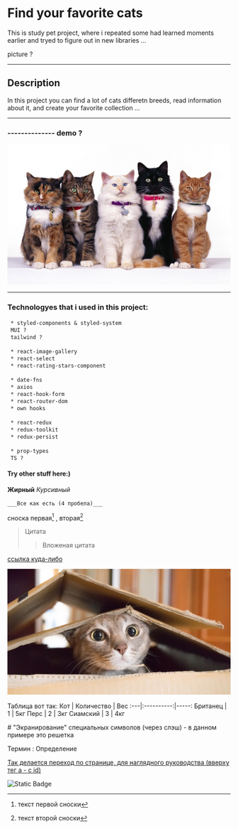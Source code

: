 

# Find your favorite cats

This is study pet project, where i repeated some had learned moments earlier and  tryed to figure out in new libraries ...

picture ?
___
<a id='suda'></a>
## Description

In this project you can find a lot of cats differetn breeds, read information about it, and create your favorite collection ...
___
### -------------- demo ?
![картинка - в следующих скобках - путь к изображению в проекте](././src/images/cats.jpg)
___
### Technologyes that i used in this project:
```
 * styled-components & styled-system
 MUI ?
 tailwind ?

 * react-image-gallery
 * react-select
 * react-rating-stars-component

 * date-fns
 * axios
 * react-hook-form
 * react-router-dom
 * own hooks

 * react-redux
 * redux-toolkit
 * redux-persist
    
 * prop-types
 TS ?
  ``` 
     
   
#### Try other stuff here:)
__Жирный__
_Курсивный_

    ___Все как есть (4 пробела)___

сноска первая[^1] , вторая[^2]
[^1]: текст первой сноски
[^2]: текст второй сноски


>Цитата
>>Вложеная цитата

[ссылка куда-либо](https:...)




[![изображение как ссылка !!!!!! ](././src/images/cats2.jpg)](http://localhost:3000/)


Таблица вот так:
Кот | Количество | Вес
:---|:----------:|-----:
Британец | 1 | 5кг
Перс | 2 | 3кг
Сиамский | 3 | 4кг

\# "Экранирование" специальных символов (через слэш) - в данном примере это решетка

Термин
: Определение


[Так делается переход по странице, для наглядного руководства (вверху тег а - с id)](#suda)


![Static Badge](https://img.shields.io/badge/any_text-you_like-blue)

